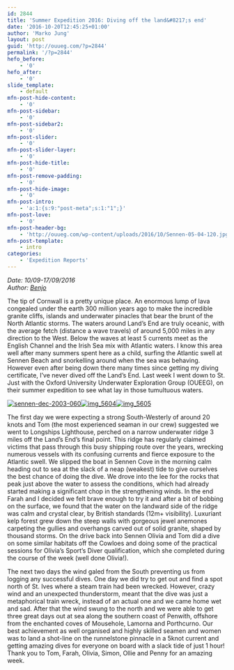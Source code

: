 ```yaml
---
id: 2844
title: 'Summer Expedition 2016: Diving off the land&#8217;s end'
date: '2016-10-20T12:45:25+01:00'
author: 'Marko Jung'
layout: post
guid: 'http://ouueg.com/?p=2844'
permalink: '/?p=2844'
hefo_before:
    - '0'
hefo_after:
    - '0'
slide_template:
    - default
mfn-post-hide-content:
    - '0'
mfn-post-sidebar:
    - '0'
mfn-post-sidebar2:
    - '0'
mfn-post-slider:
    - '0'
mfn-post-slider-layer:
    - '0'
mfn-post-hide-title:
    - '0'
mfn-post-remove-padding:
    - '0'
mfn-post-hide-image:
    - '0'
mfn-post-intro:
    - 'a:1:{s:9:"post-meta";s:1:"1";}'
mfn-post-love:
    - '0'
mfn-post-header-bg:
    - 'http://ouueg.com/wp-content/uploads/2016/10/Sennen-05-04-120.jpg'
mfn-post-template:
    - intro
categories:
    - 'Expedition Reports'
---
```


*Date: 10/09-17/09/2016*  
 *Author: [Benjo](http://aquaticprimate.blogspot.co.uk/2016/09/diving-off-lands-end.html)*

The tip of Cornwall is a pretty unique place. An enormous lump of lava congealed under the earth 300 million years ago to make the incredible granite cliffs, islands and underwater pinacles that bear the brunt of the North Atlantic storms. The waters around Land’s End are truly oceanic, with the average fetch (distance a wave travels) of around 5,000 miles in any direction to the West. Below the waves at least 5 currents meet as the English Channel and the Irish Sea mix with Atlantic waters. I know this area well after many summers spent here as a child, surfing the Atlantic swell at Sennen Beach and snorkelling around when the sea was behaving. However even after being down there many times since getting my diving certificate, I’ve never dived off the Land’s End. Last week I went down to St. Just with the Oxford University Underwater Exploration Group (OUEEG), on their summer expedition to see what lay in those tumultuous waters.

[![sennen-dec-2003-060](http://ouueg.com/wp-content/uploads/2016/10/Sennen-Dec-2003-060-800x600.jpg)](http://ouueg.com/wp-content/uploads/2016/10/Sennen-Dec-2003-060.jpg)[![img_5604](http://ouueg.com/wp-content/uploads/2016/10/IMG_5604-800x714.jpg)](http://ouueg.com/wp-content/uploads/2016/10/IMG_5604.jpg)[![img_5605](http://ouueg.com/wp-content/uploads/2016/10/IMG_5605-800x600.jpg)](http://ouueg.com/wp-content/uploads/2016/10/IMG_5605.jpg)

The first day we were expecting a strong South-Westerly of around 20 knots and Tom (the most experienced seaman in our crew) suggested we went to Longships Lighthouse, perched on a narrow underwater ridge 3 miles off the Land’s End’s final point. This ridge has regularly claimed victims that pass through this busy shipping route over the years, wrecking numerous vessels with its confusing currents and fierce exposure to the Atlantic swell. We slipped the boat in Sennen Cove in the morning calm heading out to sea at the slack of a neap (weakest) tide to give ourselves the best chance of doing the dive. We drove into the lee for the rocks that peak just above the water to assess the conditions, which had already started making a significant chop in the strengthening winds. In the end Farah and I decided we felt brave enough to try it and after a bit of bobbing on the surface, we found that the water on the landward side of the ridge was calm and crystal clear, by British standards (12m+ visibility). Luxuriant kelp forest grew down the steep walls with gorgeous jewel anemones carpeting the gullies and overhangs carved out of solid granite, shaped by thousand storms. On the drive back into Sennen Olivia and Tom did a dive on some similar habitats off the Cowloes and doing some of the practical sessions for Olivia’s Sport’s Diver qualification, which she completed during the course of the week (well done Olivia!).

The next two days the wind galed from the South preventing us from logging any successful dives. One day we did try to get out and find a spot north of St. Ives where a steam train had been wrecked. However, crazy wind and an unexpected thunderstorm, meant that the dive was just a metaphorical train wreck, instead of an actual one and we came home wet and sad. After that the wind swung to the north and we were able to get three great days out at sea along the southern coast of Penwith, offshore from the enchanted coves of Mousehole, Lamorna and Porthcurno. Our best achievement as well organised and highly skilled seamen and women was to land a shot-line on the runnelstone pinnacle in a 5knot current and getting amazing dives for everyone on board with a slack tide of just 1 hour! Thank you to Tom, Farah, Olivia, Simon, Ollie and Penny for an amazing week.